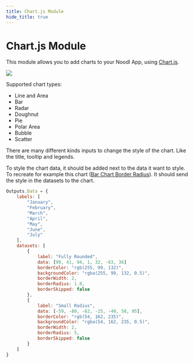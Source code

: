 ```yaml
---
title: Chart.js Module
hide_title: true
---
```


# Chart.js Module

This module allows you to add charts to your Noodl App, using [Chart.js](https://www.chartjs.org/).

![](/library/modules/chartjs/preview-bar-chart-nodes.png)

Supported chart types:
* Line and Area
* Bar
* Radar
* Doughnut
* Pie
* Polar Area
* Bubble
* Scatter

There are many different kinds inputs to change the style of the chart.
Like the title, tooltip and legends.

To style the chart data, it should be added next to the data it want to style.
To recreate for example this chart ([Bar Chart Border Radius](https://www.chartjs.org/docs/latest/samples/bar/border-radius.html)).
It should send the style in the datasets to the chart.
```js
Outputs.Data = {
    labels: [
        "January",
        "February",
        "March",
        "April",
        "May",
        "June",
        "July"
    ],
    datasets: [
        {
            label: "Fully Rounded",
            data: [99, 41, 94, 1, 32, -63, 36]
            borderColor: "rgb(255, 99, 132)",
            backgroundColor: "rgba(255, 99, 132, 0.5)",
            borderWidth: 2,
            borderRadius: 1.8,
            borderSkipped: false
        },
        {
            label: "Small Radius",
            data: [-59, -80, -62, -25, -40, 58, 95],
            borderColor: "rgb(54, 162, 235)",
            backgroundColor: "rgba(54, 162, 235, 0.5)",
            borderWidth: 2,
            borderRadius: 5,
            borderSkipped: false
        }
    ]
}
```
